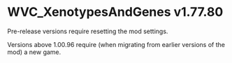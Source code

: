 # WVC_XenotypesAndGenes v1.77.80
 
Pre-release versions require resetting the mod settings.

Versions above 1.00.96 require (when migrating from earlier versions of the mod) a new game.